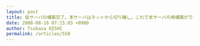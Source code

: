 ```yaml
---
layout: post
title: 仮サーバの構築完了。本サーバはネットから切り離し。これで本サーバの再構築ができるぞ <EOM>
date: 2008-08-16 07:15:03 +0900
author: Tsukasa OISHI
permalink: /articles/558
---
```




